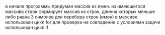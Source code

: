 в начале программы придуман массив из имен. из имеющегося массива строк формирует массив из строк, длинна которых меньше либо равна 3 симолов
для перебора строк (имен) в массиве использован цикл for
для проверки на совпадение с условиями задачи использован цикл if